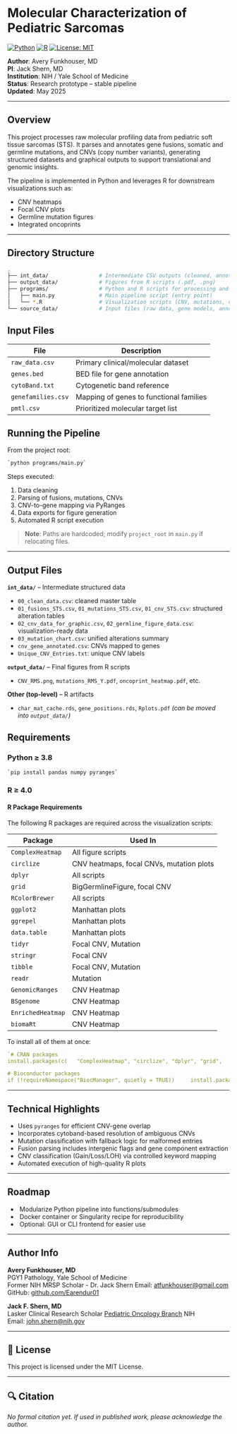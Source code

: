 # Molecular Characterization of Pediatric Sarcomas

[![Python](https://img.shields.io/badge/Python-3.8+-blue.svg)](https://www.python.org/)
[![R](https://img.shields.io/badge/R-4.0+-brightgreen.svg)](https://www.r-project.org/)
[![License: MIT](https://img.shields.io/badge/License-MIT-yellow.svg)](https://opensource.org/licenses/MIT)

**Author**: Avery Funkhouser, MD  
**PI**: Jack Shern, MD  
**Institution**: NIH / Yale School of Medicine  
**Status**: Research prototype – stable pipeline  
**Updated**: May 2025

---

## Overview

This project processes raw molecular profiling data from pediatric soft tissue sarcomas (STS). It parses and annotates gene fusions, somatic and germline mutations, and CNVs (copy number variants), generating structured datasets and graphical outputs to support translational and genomic insights.

The pipeline is implemented in Python and leverages R for downstream visualizations such as:
- CNV heatmaps
- Focal CNV plots
- Germline mutation figures
- Integrated oncoprints

---

##  Directory Structure

```bash
.
├── int_data/                # Intermediate CSV outputs (cleaned, annotated, merged)
├── output_data/             # Figures from R scripts (.pdf, .png)
├── programs/                # Python and R scripts for processing and visualization
│   ├── main.py              # Main pipeline script (entry point)
│   └── *.R                  # Visualization scripts (CNV, mutations, oncoprint)
└── source_data/             # Input files (raw data, gene models, annotations)
```

## Input Files

|File|Description|
|---|---|
|`raw_data.csv`|Primary clinical/molecular dataset|
|`genes.bed`|BED file for gene annotation|
|`cytoBand.txt`|Cytogenetic band reference|
|`genefamilies.csv`|Mapping of genes to functional families|
|`pmtl.csv`|Prioritized molecular target list|

## Running the Pipeline

From the project root:

```bash
`python programs/main.py`
```

Steps executed:

1. Data cleaning
2. Parsing of fusions, mutations, CNVs
3. CNV-to-gene mapping via PyRanges
4. Data exports for figure generation
5. Automated R script execution

> **Note**: Paths are hardcoded; modify `project_root` in `main.py` if relocating files.

---

## Output Files

**`int_data/`** – Intermediate structured data

- `00_clean_data.csv`: cleaned master table
- `01_fusions_STS.csv`, `01_mutations_STS.csv`, `01_cnv_STS.csv`: structured alteration tables
- `02_cnv_data_for_graphic.csv`, `02_germline_figure_data.csv`: visualization-ready data
- `03_mutation_chart.csv`: unified alterations summary
- `cnv_gene_annotated.csv`: CNVs mapped to genes
- `Unique_CNV_Entries.txt`: unique CNV labels

**`output_data/`** – Final figures from R scripts

- `CNV_RMS.png`, `mutations_RMS_Y.pdf`, `oncoprint_heatmap.pdf`, etc.

**Other (top-level)** – R artifacts

- `char_mat_cache.rds`, `gene_positions.rds`, `Rplots.pdf` _(can be moved into `output_data/`)_

## Requirements

### Python ≥ 3.8

```bash
`pip install pandas numpy pyranges`
```

### R ≥ 4.0

#### R Package Requirements

The following R packages are required across the visualization scripts:

|Package|Used In|
|---|---|
|`ComplexHeatmap`|All figure scripts|
|`circlize`|CNV heatmaps, focal CNVs, mutation plots|
|`dplyr`|All scripts|
|`grid`|BigGermlineFigure, focal CNV|
|`RColorBrewer`|All scripts|
|`ggplot2`|Manhattan plots|
|`ggrepel`|Manhattan plots|
|`data.table`|Manhattan plots|
|`tidyr`|Focal CNV, Mutation|
|`stringr`|Focal CNV|
|`tibble`|Focal CNV, Mutation|
|`readr`|Mutation|
|`GenomicRanges`|CNV Heatmap|
|`BSgenome`|CNV Heatmap|
|`EnrichedHeatmap`|CNV Heatmap|
|`biomaRt`|CNV Heatmap|

To install all of them at once:

```R
`# CRAN packages
install.packages(c(   "ComplexHeatmap", "circlize", "dplyr", "grid",   "RColorBrewer", "ggplot2", "ggrepel", "data.table",   "tidyr", "stringr", "tibble", "readr" ))

# Bioconductor packages
if (!requireNamespace("BiocManager", quietly = TRUE))     install.packages("BiocManager")  BiocManager::install(c(   "GenomicRanges", "BSgenome", "EnrichedHeatmap", "biomaRt" ))
```
---

## Technical Highlights

- Uses `pyranges` for efficient CNV-gene overlap
- Incorporates cytoband-based resolution of ambiguous CNVs
- Mutation classification with fallback logic for malformed entries
- Fusion parsing includes intergenic flags and gene component extraction
- CNV classification (Gain/Loss/LOH) via controlled keyword mapping
- Automated execution of high-quality R plots

---

## Roadmap

-  Modularize Python pipeline into functions/submodules
-  Docker container or Singularity recipe for reproducibility
-  Optional: GUI or CLI frontend for easier use

---

## Author Info

**Avery Funkhouser, MD**  
PGY1 Pathology, Yale School of Medicine  
Former NIH MRSP Scholar - Dr. Jack Shern
Email: [atfunkhouser@gmail.com](mailto:atfunkhouser@gmail.com)
GitHub: [github.com/Earendur01](https://github.com/Earendur01) 

**Jack F. Shern, MD**  
Lasker Clinical Research Scholar
[Pediatric Oncology Branch](https://ccr.cancer.gov/pediatric-oncology-branch)
NIH
Email: [john.shern@nih.gov](mailto:john.shern@nih.gov)

---

## 📄 License

This project is licensed under the MIT License.

---

## 🔍 Citation

_No formal citation yet. If used in published work, please acknowledge the author._
